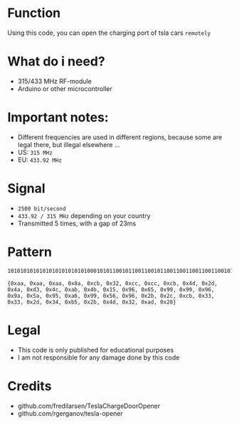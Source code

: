 
# Function
Using this code, you can open the charging port of tsla cars ```remotely```


# What do i need?
* 315/433 MHz RF-module
* Arduino or other microcontroller


# Important notes:
* Different frequencies are used in different regions, because some are legal there, but illegal elsewhere ...
* US: ```315 MHz```
* EU: ```433.92 MHz```

# Signal
* ```2500 bit/second```
* ```433.92 / 315 MHz``` depending on your country
* Transmitted 5 times, with a gap of 23ms

# Pattern
```
101010101010101010101010100010101100101100110010110011001100110011001011010011010010110101001010110100110100110010101011010010110001010110010110011001011001100110011001100101101001101001011010100101011010011010011001010101101001011000101011001011001100101100110011001100110010110100110100101101010010101101001101001100101010110100101000
```

```
{0xaa, 0xaa, 0xaa, 0x8a, 0xcb, 0x32, 0xcc, 0xcc, 0xcb, 0x4d, 0x2d, 0x4a, 0xd3, 0x4c, 0xab, 0x4b, 0x15, 0x96, 0x65, 0x99, 0x99, 0x96, 0x9a, 0x5a, 0x95, 0xa6, 0x99, 0x56, 0x96, 0x2b, 0x2c, 0xcb, 0x33, 0x33, 0x2d, 0x34, 0xb5, 0x2b, 0x4d, 0x32, 0xad, 0x28}
```

# Legal
* This code is only published for educational purposes
* I am not responsible for any damage done by this code

# Credits
* github.com/fredilarsen/TeslaChargeDoorOpener
* github.com/rgerganov/tesla-opener
